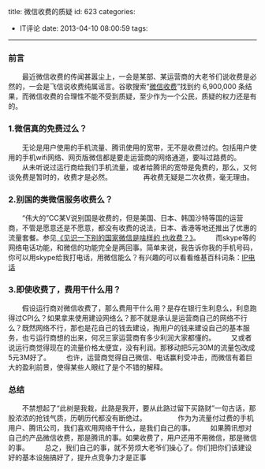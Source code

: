title: 微信收费的质疑
id: 623
categories:
  - IT评论
date: 2013-04-10 08:00:59
tags:
---

### **前言**　　

　　最近微信收费的传闻甚嚣尘上，一会是某部、某运营商的大老爷们说收费是必然的，一会是飞信说收费纯属谣言。谷歌搜索“[微信收费](https://www.google.com/search?q=%E5%BE%AE%E4%BF%A1%E6%94%B6%E8%B4%B9)”找到约 6,900,000 条结果，而微信收费的合理性不能不受到质疑，至少作为一个公民，质疑的权力还是有的。

### **1.微信真的免费过么？**

　　无论是用户使用的手机流量、腾讯使用的宽带，无不是收费过的。包括用户使用的手机wifi网络、网页版微信都是要走运营商的网络通道，要叫过路费的。
　　从未听说过运行商给我们手机流量，或者给腾讯的宽带是免费的，那么，又何谈免费是暂时的，收费才是必然。 　　 　　再收费无疑是二次收费，毫无理由。

### **2.别国的类微信服务收费么？**

　　“伟大的”CC某V说别国是收费的，但是美国、日本、韩国沙特等国的运营商，不管是愿意还是不愿意，都没有收费的说法，日本、香港等地还推出了优惠的流量套餐。参见[《见识一下别的国家微信是啥样的 也收费？》](http://news.itxinwen.com/internet/inland/2013/0409/494075.html)。
　　而skype等的网络电话功能，和微信的功能完全是两回事。简单来说，我告诉你我的手机号码，你可以用skype给我打电话，用微信能么？有兴趣的可以看看维基百科词条：[IP电话](https://zh.wikipedia.org/wiki/%E7%BD%91%E7%BB%9C%E7%94%B5%E8%AF%9D)

### **3.即使收费了，费用干什么用？**

　　假设运行商对微信收费了，那么费用干什么用？是存在银行生利息么，利息跑得过CPI么？如果拿来使用建设网络么？那不就是承认是运营商自己的网络不行么？既然网络不行，那也是花自己的钱去建设，掏用户的钱来建设自己的基本服务，也亏运行商想的出来，何况三家运营商有多少利润大家都懂的。
　　又或者说运行商觉得现在的流量价格太便宜，没有利润。那移动把5元30M的流量包改成5元3M好了。
　　也许，运营商觉得自己微信、电话赢利受冲击，而微信有着巨大的盈利前景，使得某些人眼红了是个不错的解释。

### **总结**

　　不禁想起了“此树是我栽，此路是我开，要从此路过留下买路财”一句古话，那股浓浓的抢钱气质，历朝历代都没有断绝过。 　　
　　作为为流量付过费的手机用户、腾讯公司，我们喜欢用网络干什么，是我们自己的事。
　　如果腾讯想对自己的产品微信收费，那是腾讯的事。如果收费了，用户还用不用微信，那是微信的事。
　　总之，我们自己的事，就不劳烦大老爷们操心了。你们把你们该建设好的基本设施搞好了，提升点竞争力才是正事